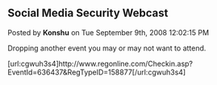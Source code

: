 ## Social Media Security Webcast
Posted by **Konshu** on Tue September 9th, 2008 12:02:15 PM

Dropping another event you may or may not want to attend.

[url:cgwuh3s4]http&#58;//www&#46;regonline&#46;com/Checkin&#46;asp?EventId=636437&amp;RegTypeID=158877[/url:cgwuh3s4]
